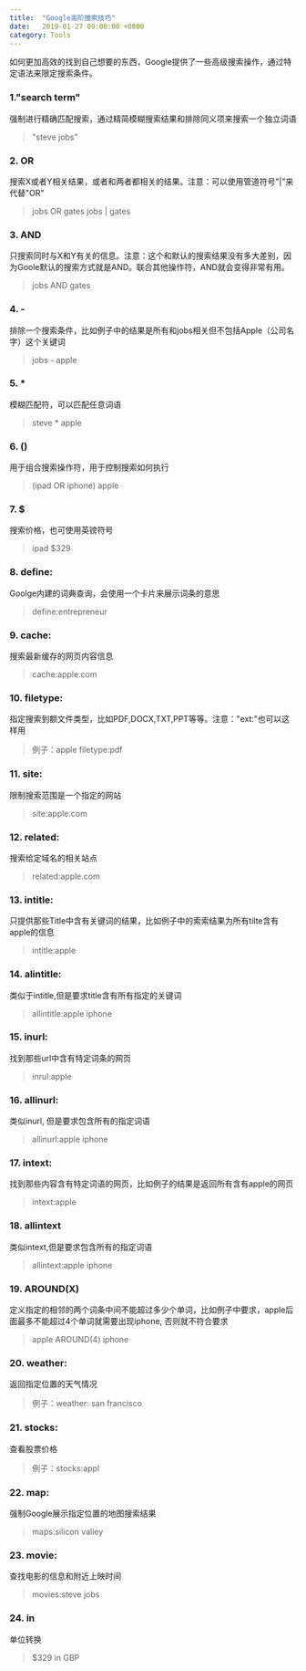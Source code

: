 ```yaml
---
title:  "Google高阶搜索技巧"
date:   2019-01-27 09:00:00 +0800
category: Tools
---
```


如何更加高效的找到自己想要的东西，Google提供了一些高级搜索操作，通过特定语法来限定搜索条件。

### 1."search term"

强制进行精确匹配搜索，通过精简模糊搜索结果和排除同义项来搜索一个独立词语

> "steve jobs"

### 2. OR

搜索X或者Y相关结果，或者和两者都相关的结果。注意：可以使用管道符号"|"来代替"OR"

> jobs OR gates
> jobs | gates

### 3. AND

只搜索同时与X和Y有关的信息。注意：这个和默认的搜索结果没有多大差别，因为Goole默认的搜索方式就是AND。联合其他操作符，AND就会变得非常有用。

> jobs AND gates

### 4. -

排除一个搜索条件，比如例子中的结果是所有和jobs相关但不包括Apple（公司名字）这个关键词

> jobs - apple

### 5. *

模糊匹配符，可以匹配任意词语

> steve * apple

### 6. ()

用于组合搜索操作符，用于控制搜索如何执行

> (ipad OR iphone) apple

### 7. $

搜索价格，也可使用英镑符号

> ipad $329

### 8. define:

Goolge内建的词典查询，会使用一个卡片来展示词条的意思

> define:entrepreneur

### 9. cache:

搜索最新缓存的网页内容信息

> cache:apple.com

### 10. filetype:

指定搜索到额文件类型，比如PDF,DOCX,TXT,PPT等等。注意："ext:"也可以这样用

> 例子：apple filetype:pdf

### 11. site:

限制搜索范围是一个指定的网站

> site:apple.com

### 12. related:

搜索给定域名的相关站点

> related:apple.com

### 13. intitle:

只提供那些Title中含有关键词的结果，比如例子中的索索结果为所有tilte含有apple的信息

> intitle:apple

### 14. alintitle:

类似于intitle,但是要求title含有所有指定的关键词

> allintitle:apple iphone

### 15. inurl:

找到那些url中含有特定词条的网页

> inrul:apple

### 16. allinurl:

类似inurl, 但是要求包含所有的指定词语

> allinurl:apple iphone

### 17. intext:

找到那些内容含有特定词语的网页，比如例子的结果是返回所有含有apple的网页

> intext:apple

### 18. allintext

类似intext,但是要求包含所有的指定词语

> allintext:apple iphone

### 19. AROUND(X)

定义指定的相邻的两个词条中间不能超过多少个单词，比如例子中要求，apple后面最多不能超过4个单词就需要出现iphone, 否则就不符合要求

> apple AROUND(4) iphone

### 20. weather:

返回指定位置的天气情况

> 例子：weather: san francisco

### 21. stocks: 

查看股票价格

> 例子：stocks:appl

### 22. map:

强制Google展示指定位置的地图搜索结果

> maps:silicon valley

### 23. movie:

查找电影的信息和附近上映时间

> movies:steve jobs

### 24. in

单位转换

> $329 in GBP

